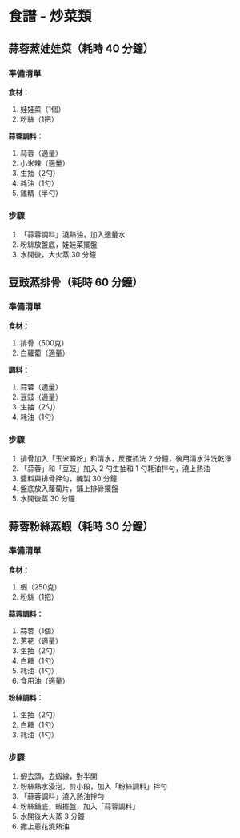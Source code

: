 # 食譜 - 炒菜類

## 蒜蓉蒸娃娃菜（耗時 40 分鐘）
### 準備清單
**食材：**
1. 娃娃菜（1個）
2. 粉絲（1把）

**蒜蓉調料：**
1. 蒜蓉（適量）
2. 小米辣（適量）
3. 生抽（2勺）
4. 耗油（1勺）
5. 雞精（半勺）

### 步驟
1. 「蒜蓉調料」澆熱油，加入適量水
2. 粉絲放盤底，娃娃菜擺盤
3. 水開後，大火蒸 30 分鐘

## 豆豉蒸排骨（耗時 60 分鐘）
### 準備清單
**食材：**
1. 排骨（500克）
2. 白蘿蔔（適量）

**調料：**
1. 蒜蓉（適量）
2. 豆豉（適量）
3. 生抽（2勺）
4. 耗油（1勺）

### 步驟
1. 排骨加入「玉米澱粉」和清水，反覆抓洗 2 分鐘，後用清水沖洗乾淨
2. 「蒜蓉」和「豆豉」加入 2 勺生抽和 1 勺耗油拌勻，澆上熱油
3. 醬料與排骨拌勻，醃製 30 分鐘
4. 盤底放入蘿蔔片，鋪上排骨擺盤
5. 水開後蒸 30 分鐘


## 蒜蓉粉絲蒸蝦（耗時 30 分鐘）
### 準備清單
**食材：**
1. 蝦（250克）
2. 粉絲（1把）

**蒜蓉調料：**
1. 蒜蓉（1個）
2. 蔥花（適量）
3. 生抽（2勺）
4. 白糖（1勺）
5. 耗油（1勺）
6. 食用油（適量）

**粉絲調料：**
1. 生抽（2勺）
2. 白糖（1勺）
3. 耗油（1勺）

### 步驟
1. 蝦去頭，去蝦線，對半開
2. 粉絲熱水浸泡，剪小段，加入「粉絲調料」拌勻
3. 「蒜蓉調料」澆入熱油拌勻
4. 粉絲鋪底，蝦擺盤，加入「蒜蓉調料」
5. 水開後大火蒸 3 分鐘
6. 撒上蔥花澆熱油
